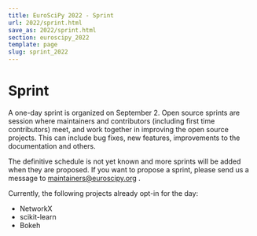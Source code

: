 ```yaml
---
title: EuroSciPy 2022 - Sprint
url: 2022/sprint.html
save_as: 2022/sprint.html
section: euroscipy_2022
template: page
slug: sprint_2022
---
```


# Sprint

A one-day sprint is organized on September 2. Open source sprints are session
where maintainers and contributors (including first time contributors) meet,
and work together in improving the open source projects. This can include bug
fixes, new features, improvements to the documentation and others.

The definitive schedule is not yet known and more sprints will be added when
they are proposed. If you want to propose a sprint, please send us a message to
<a href="mailto:maintainers@euroscipy.org">maintainers@euroscipy.org</a> .

Currently, the following projects already opt-in for the day:

- NetworkX
- scikit-learn
- Bokeh
